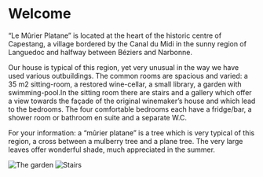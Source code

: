 # Welcome

“Le Mûrier Platane” is located at the heart of the historic centre of Capestang, a village bordered by the Canal du Midi in the sunny region of Languedoc and halfway between Béziers and Narbonne. 

Our house is typical of this region, yet very unusual in the way we have used various outbuildings. The common rooms are spacious and varied: a 35 m2 sitting-room, a restored wine-cellar, a small library, a garden with swimming-pool.In the sitting room there are stairs and a gallery which offer a view towards the façade of the original winemaker’s house and which lead to the bedrooms. The four comfortable bedrooms each have a fridge/bar, a shower room or bathroom en suite and a separate W.C.

For your information: a “mûrier platane” is a tree which is very typical of this region, a cross between a mulberry tree and a plane tree. The very large leaves offer wonderful shade, much appreciated in the summer. 

![The garden](/images/accueil.jpg)
![Stairs](/images/accueil-detail.jpg)